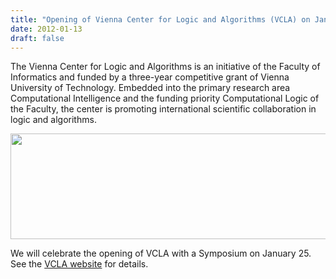 ```yaml
---
title: "Opening of Vienna Center for Logic and Algorithms (VCLA) on Jan 25"
date: 2012-01-13
draft: false
---
```


<p>The Vienna Center for Logic and Algorithms is an initiative of the Faculty of Informatics and funded by a three-year competitive grant of Vienna University of Technology. Embedded into the primary research area Computational Intelligence and the funding priority Computational Logic of the Faculty, the center is promoting international scientific collaboration in logic and algorithms.</p>
<p><a href="http://www.vcla.at/events/official-opening/"><img loading="lazy" class="wp-image-834 alignnone" title="VCLA_main_logo_RGB-1024x281" src="http://forsyte.at/wp-content/uploads/2012/01/VCLA_main_logo_RGB-1024x281.png" alt="" srcset="https://forsyte.at/wp-content/uploads/2012/01/VCLA_main_logo_RGB-1024x281.png 1024w, https://forsyte.at/wp-content/uploads/2012/01/VCLA_main_logo_RGB-1024x281-300x82.png 300w" sizes="(max-width: 614px) 100vw, 614px" width="614" height="169"></a></p>
<p>We will celebrate the opening of VCLA with a Symposium on January 25. See the <a href="http://www.vcla.at">VCLA website</a> for details.</p>
<div class="fix"><!----></div>